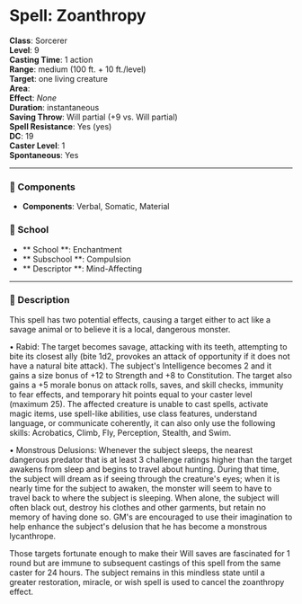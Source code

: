 
# Spell: Zoanthropy
**Class**: Sorcerer  
**Level**: 9  
**Casting Time**: 1 action  
**Range**: medium (100 ft. + 10 ft./level)  
**Target**: one living creature  
**Area**:   
**Effect**: _None_  
**Duration**: instantaneous  
**Saving Throw**: Will partial (+9 vs. Will partial)  
**Spell Resistance**: Yes (yes)  
**DC**: 19  
**Caster Level**: 1  
**Spontaneous**: Yes

---

### 🔮 Components
- **Components**: Verbal, Somatic, Material

### 🏫 School
- ** School **: Enchantment
- ** Subschool **: Compulsion
- ** Descriptor **: Mind-Affecting
---

### 📜 Description
This spell has two potential effects, causing a target either to act like a savage animal or to believe it is a local, dangerous monster.

• Rabid: The target becomes savage, attacking with its teeth, attempting to bite its closest ally (bite 1d2, provokes an attack of opportunity if it does not have a natural bite attack). The subject's Intelligence becomes 2 and it gains a size bonus of +12 to Strength and +8 to Constitution. The target also gains a +5 morale bonus on attack rolls, saves, and skill checks, immunity to fear effects, and temporary hit points equal to your caster level (maximum 25). The affected creature is unable to cast spells, activate magic items, use spell-like abilities, use class features, understand language, or communicate coherently, it can also only use the following skills: Acrobatics, Climb, Fly, Perception, Stealth, and Swim.

• Monstrous Delusions: Whenever the subject sleeps, the nearest dangerous predator that is at least 3 challenge ratings higher than the target awakens from sleep and begins to travel about hunting. During that time, the subject will dream as if seeing through the creature's eyes; when it is nearly time for the subject to awaken, the monster will seem to have to travel back to where the subject is sleeping. When alone, the subject will often black out, destroy his clothes and other garments, but retain no memory of having done so. GM's are encouraged to use their imagination to help enhance the subject's delusion that he has become a monstrous lycanthrope. 

Those targets fortunate enough to make their Will saves are fascinated for 1 round but are immune to subsequent castings of this spell from the same caster for 24 hours. The subject remains in this mindless state until a greater restoration, miracle, or wish spell is used to cancel the zoanthropy effect.
